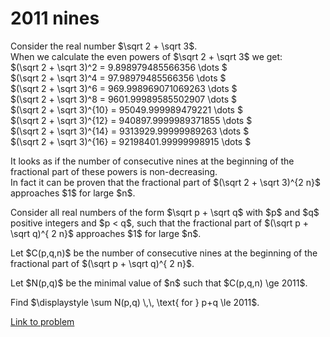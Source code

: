 # 2011 nines

<p>
Consider the real number $\sqrt 2 + \sqrt 3$.<br />
When we calculate the even powers of $\sqrt 2 + \sqrt 3$
we get:<br />
$(\sqrt 2 + \sqrt 3)^2 = 9.898979485566356 \dots $<br />
$(\sqrt 2 + \sqrt 3)^4 = 97.98979485566356 \dots $<br />
$(\sqrt 2 + \sqrt 3)^6 = 969.998969071069263 \dots $<br />
$(\sqrt 2 + \sqrt 3)^8 = 9601.99989585502907 \dots $<br />
$(\sqrt 2 + \sqrt 3)^{10} = 95049.999989479221 \dots $<br />
$(\sqrt 2 + \sqrt 3)^{12} = 940897.9999989371855 \dots $<br />
$(\sqrt 2 + \sqrt 3)^{14} = 9313929.99999989263 \dots $<br />
$(\sqrt 2 + \sqrt 3)^{16} = 92198401.99999998915 \dots $<br /></p>
<p>
It looks as if the number of consecutive nines at the beginning of the fractional part of these powers is non-decreasing.<br />
In fact it can be proven that the fractional part of $(\sqrt 2 + \sqrt 3)^{2 n}$ approaches $1$ for large $n$.
</p>
<p>
Consider all real numbers of the form $\sqrt p + \sqrt q$ with $p$ and $q$ positive integers and $p &lt; q$, such that the fractional part 
of $(\sqrt p + \sqrt q)^{ 2 n}$ approaches $1$ for large $n$.
</p>
<p>
Let $C(p,q,n)$ be the number of consecutive nines at the beginning of the fractional part of $(\sqrt p + \sqrt q)^{ 2 n}$.
</p>
<p>
Let $N(p,q)$ be the minimal value of $n$ such that $C(p,q,n) \ge 2011$.
</p>
<p>
Find $\displaystyle \sum N(p,q) \,\, \text{ for } p+q \le 2011$.
</p>

















 



[Link to problem](https://projecteuler.net/problem=318)
